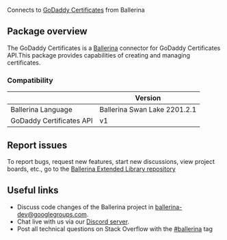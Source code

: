 Connects to [GoDaddy Certificates](https://developer.godaddy.com/doc/endpoint/certificates) from Ballerina
## Package overview
The GoDaddy Certificates is a [Ballerina](https://ballerina.io/) connector for GoDaddy Certificates API.This package provides capabilities of 
creating and managing certificates.

### Compatibility
|                              | Version                   |
|------------------------------|---------------------------|
| Ballerina Language           | Ballerina Swan Lake 2201.2.1|
| GoDaddy Certificates API     | v1                        |

## Report issues
To report bugs, request new features, start new discussions, view project boards, etc., go to the [Ballerina Extended Library repository](https://github.com/ballerina-platform/ballerina-extended-library)

## Useful links
- Discuss code changes of the Ballerina project in [ballerina-dev@googlegroups.com](mailto:ballerina-dev@googlegroups.com).
- Chat live with us via our [Discord server](https://discord.gg/ballerinalang).
- Post all technical questions on Stack Overflow with the [#ballerina](https://stackoverflow.com/questions/tagged/ballerina) tag
